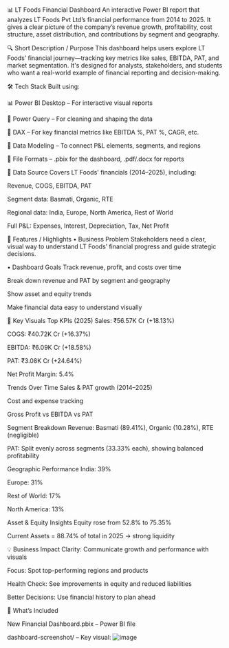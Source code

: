 📊 LT Foods Financial Dashboard
An interactive Power BI report that analyzes LT Foods Pvt Ltd’s financial performance from 2014 to 2025. It gives a clear picture of the company’s revenue growth, profitability, cost structure, asset distribution, and contributions by segment and geography.

🔍 Short Description / Purpose
This dashboard helps users explore LT Foods’ financial journey—tracking key metrics like sales, EBITDA, PAT, and market segmentation. It's designed for analysts, stakeholders, and students who want a real-world example of financial reporting and decision-making.

🛠️ Tech Stack
Built using:

📊 Power BI Desktop – For interactive visual reports

🧼 Power Query – For cleaning and shaping the data

🧠 DAX – For key financial metrics like EBITDA %, PAT %, CAGR, etc.

🧱 Data Modeling – To connect P&L elements, segments, and regions

📁 File Formats – .pbix for the dashboard, .pdf/.docx for reports

📂 Data Source
Covers LT Foods' financials (2014–2025), including:

Revenue, COGS, EBITDA, PAT

Segment data: Basmati, Organic, RTE

Regional data: India, Europe, North America, Rest of World

Full P&L: Expenses, Interest, Depreciation, Tax, Net Profit

🚀 Features / Highlights
• Business Problem
Stakeholders need a clear, visual way to understand LT Foods’ financial progress and guide strategic decisions.

• Dashboard Goals
Track revenue, profit, and costs over time

Break down revenue and PAT by segment and geography

Show asset and equity trends

Make financial data easy to understand visually

🔑 Key Visuals
Top KPIs (2025)
Sales: ₹56.57K Cr (+18.13%)

COGS: ₹40.72K Cr (+16.37%)

EBITDA: ₹6.09K Cr (+18.58%)

PAT: ₹3.08K Cr (+24.64%)

Net Profit Margin: 5.4%

Trends Over Time
Sales & PAT growth (2014–2025)

Cost and expense tracking

Gross Profit vs EBITDA vs PAT

Segment Breakdown
Revenue: Basmati (89.41%), Organic (10.28%), RTE (negligible)

PAT: Split evenly across segments (33.33% each), showing balanced profitability

Geographic Performance
India: 39%

Europe: 31%

Rest of World: 17%

North America: 13%

Asset & Equity Insights
Equity rose from 52.8% to 75.35%

Current Assets = 88.74% of total in 2025 → strong liquidity

💡 Business Impact
Clarity: Communicate growth and performance with visuals

Focus: Spot top-performing regions and products

Health Check: See improvements in equity and reduced liabilities

Better Decisions: Use financial history to plan ahead

📁 What’s Included

New Financial Dashboard.pbix – Power BI file

dashboard-screenshot/ – Key visual: ![image](https://github.com/user-attachments/assets/ec3b1dc9-f89f-4a06-9e89-b3ffa7a3fe4f)
